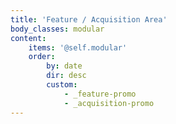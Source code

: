 ```yaml
---
title: 'Feature / Acquisition Area'
body_classes: modular
content:
    items: '@self.modular'
    order:
        by: date
        dir: desc
        custom:
            - _feature-promo
            - _acquisition-promo
---
```


